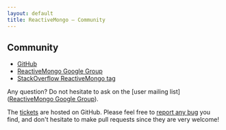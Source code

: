 ```yaml
---
layout: default
title: ReactiveMongo – Community
---
```


## Community

* [GitHub](https://github.com/ReactiveMongo/ReactiveMongo)
* [ReactiveMongo Google Group](https://groups.google.com/forum/?fromgroups#!forum/reactivemongo)
* [StackOverflow ReactiveMongo tag](http://stackoverflow.com/questions/tagged/reactivemongo)

Any question? Do not hesitate to ask on the [user mailing list]([ReactiveMongo Google Group](https://groups.google.com/forum/?fromgroups#!forum/reactivemongo)).

The [tickets](https://github.com/ReactiveMongo/ReactiveMongo/issues?state=open) are hosted on GitHub. Please feel free to [report any bug](https://github.com/ReactiveMongo/ReactiveMongo/blob/master/CONTRIBUTING.md#reporting-issues) you find, and don't hesitate to make pull requests since they are very welcome!
